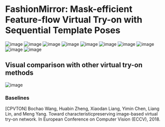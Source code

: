 
# FashionMirror: Mask-efficient Feature-flow Virtual Try-on with Sequential Template Poses

![image](https://github.com/FashionMirror/FashionMirror/blob/main/Try-on%20results/1.gif)
![image](https://github.com/FashionMirror/FashionMirror/blob/main/Try-on%20results/2.gif)
![image](https://github.com/FashionMirror/FashionMirror/blob/main/Try-on%20results/3.gif)
![image](https://github.com/FashionMirror/FashionMirror/blob/main/Try-on%20results/4.gif)
![image](https://github.com/FashionMirror/FashionMirror/blob/main/Try-on%20results/5.gif)
![image](https://github.com/FashionMirror/FashionMirror/blob/main/Try-on%20results/6.gif)
![image](https://github.com/FashionMirror/FashionMirror/blob/main/Try-on%20results/7.gif)
![image](https://github.com/FashionMirror/FashionMirror/blob/main/Try-on%20results/8.gif)
![image](https://github.com/FashionMirror/FashionMirror/blob/main/Try-on%20results/9.gif)
![image](https://github.com/FashionMirror/FashionMirror/blob/main/Try-on%20results/10.gif)

## Visual comparison with other virtual try-on methods

![image](https://github.com/FashionMirror/FashionMirror/blob/main/Try-on%20results/visual_comparison.gif)

### Baselines
[CPVTON] Bochao Wang, Huabin Zheng, Xiaodan Liang, Yimin Chen, Liang Lin, and Meng Yang. Toward characteristicpreserving
image-based virtual try-on network. In European Conference on Computer Vision (ECCV), 2018.
